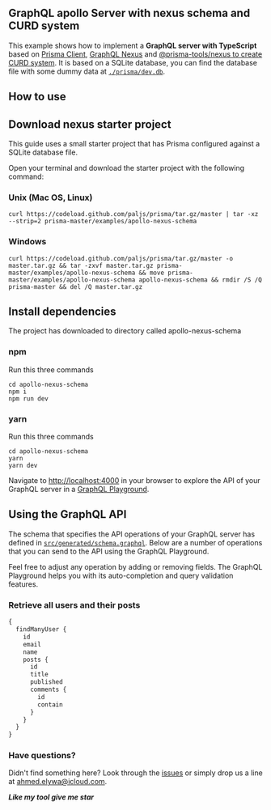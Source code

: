 ## GraphQL apollo Server with nexus schema and CURD system

This example shows how to implement a **GraphQL server with TypeScript** based on [Prisma Client](https://www.prisma.io/docs/), [GraphQL Nexus](https://www.nexusjs.org/#/components/schema/api/index) and [@prisma-tools/nexus to create CURD system](../../packages/nexus). It is based on a SQLite database, you can find the database file with some dummy data at [`./prisma/dev.db`](./prisma/dev.db).

## How to use

## Download nexus starter project

This guide uses a small starter project that has Prisma configured against a SQLite database file.

Open your terminal and download the starter project with the following command:

### Unix (Mac OS, Linux)

```shell script
curl https://codeload.github.com/paljs/prisma/tar.gz/master | tar -xz --strip=2 prisma-master/examples/apollo-nexus-schema
```

### Windows

```shell script
curl https://codeload.github.com/paljs/prisma/tar.gz/master -o master.tar.gz && tar -zxvf master.tar.gz prisma-master/examples/apollo-nexus-schema && move prisma-master/examples/apollo-nexus-schema apollo-nexus-schema && rmdir /S /Q prisma-master && del /Q master.tar.gz
```

## Install dependencies

The project has downloaded to directory called apollo-nexus-schema

### npm
Run this three commands

```shell script
cd apollo-nexus-schema
npm i
npm run dev
```

### yarn
Run this three commands

```shell script
cd apollo-nexus-schema
yarn
yarn dev
```

Navigate to [http://localhost:4000](http://localhost:4000/) in your browser to explore the API of your GraphQL server in a [GraphQL Playground](https://github.com/prisma/graphql-playground).

## Using the GraphQL API

The schema that specifies the API operations of your GraphQL server has defined in [`src/generated/schema.graphql`](./src/generated/schema.graphql). Below are a number of operations that you can send to the API using the GraphQL Playground.

Feel free to adjust any operation by adding or removing fields. The GraphQL Playground helps you with its auto-completion and query validation features.

### Retrieve all users and their posts

```graphql
{
  findManyUser {
    id
    email
    name
    posts {
      id
      title
      published
      comments {
        id
        contain
      }
    }
  }
}
```

### Have questions?

Didn't find something here? Look through the [issues](https://github.com/paljs/prisma/issues) or simply drop us a line at <ahmed.elywa@icloud.com>.

***Like my tool give me star***